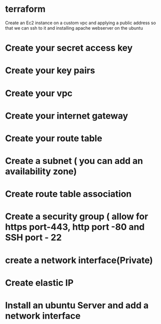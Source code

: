 # terraform

Create an Ec2 instance on a custom vpc and applying a public address so that we can ssh to it and installing apache webserver on the ubuntu 

# Create your secret access key
# Create your key pairs

# Create your vpc
# Create your internet gateway 
# Create your route table
# Create a subnet ( you can add an availability zone)
# Create route table association
# Create a security group ( allow for https port-443, http port -80 and SSH port - 22
# create a network interface(Private)
# Create elastic IP
# Install an ubuntu Server and add a network interface
